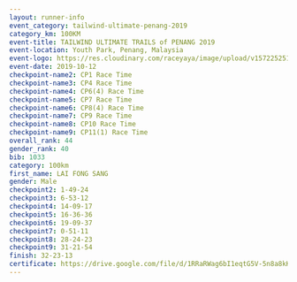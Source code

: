 ```yaml
---
layout: runner-info 
event_category: tailwind-ultimate-penang-2019 
category_km: 100KM 
event-title: TAILWIND ULTIMATE TRAILS of PENANG 2019 
event-location: Youth Park, Penang, Malaysia 
event-logo: https://res.cloudinary.com/raceyaya/image/upload/v1572252513/logo/utop-2019_h9tzys.jpg 
event-date: 2019-10-12 
checkpoint-name2: CP1 Race Time 
checkpoint-name3: CP4 Race Time 
checkpoint-name4: CP6(4) Race Time 
checkpoint-name5: CP7 Race Time 
checkpoint-name6: CP8(4) Race Time 
checkpoint-name7: CP9 Race Time 
checkpoint-name8: CP10 Race Time 
checkpoint-name9: CP11(1) Race Time 
overall_rank: 44
gender_rank: 40
bib: 1033
category: 100km
first_name: LAI FONG SANG
gender: Male
checkpoint2: 1-49-24
checkpoint3: 6-53-12
checkpoint4: 14-09-17
checkpoint5: 16-36-36
checkpoint6: 19-09-37
checkpoint7: 0-51-11
checkpoint8: 28-24-23
checkpoint9: 31-21-54
finish: 32-23-13
certificate: https://drive.google.com/file/d/1RRaRWag6bI1eqtG5V-5n8a8kKAFsIl0O/view?usp=sharing
---
```

